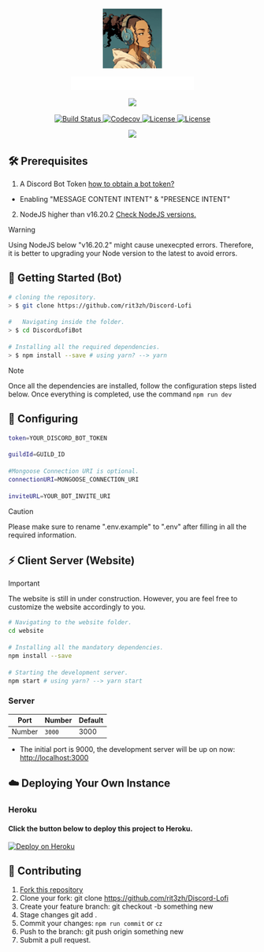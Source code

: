 <p align="center">
    <p align="center">
    <img src="./assets/boticon.jpg" width=120>
    <p align=center>
    <img src="./assets/lofibot-2.png" width=250/>

</p>

</p>
<p align="center">
<a href="https://github.com/rit3zh/Discord-Lofi" target="_blank">
    <img src="http://forthebadge.com/images/badges/built-with-love.svg"/>
  </a>
</p>

  <p align="center">
<p align="center">
  <a href="https://github.com/rit3zh/Discord-Lofi" target="_blank">
    <img src="https://img.shields.io/badge/Maintained%3F-yes-green.svg" alt="Build Status">
  </a>
  <a href="https://github.com/rit3zh/Discord-Lofi" target="_blank">
    <img src="https://img.shields.io/badge/License-Boost_1.0-lightblue.svg" alt="Codecov" />
  </a>
  <a href="https://github.com/rit3zh/Discord-Lofi" target="_blank">
    <img src="https://img.shields.io/badge/License-ISC-blue.svg" alt="License">
  </a>
  <a href="https://github.com/rit3zh/Discord-Lofi" target="_blank">
    <img src="https://badgen.net/github/release/Naereen/Strapdown.js" alt="License">
  </a>

</p>

<p align="center">
  <a href="https://www.buymeacoffee.com/rit3zh" target="_blank">
    <img src="https://www.buymeacoffee.com/assets/img/custom_images/yellow_img.png" />
  </a>
  
</p>

## 🛠 Prerequisites

1. A Discord Bot Token [how to obtain a bot token?](https://www.writebots.com/discord-bot-token/)

- Enabling "MESSAGE CONTENT INTENT" & "PRESENCE INTENT"

2. NodeJS higher than v16.20.2 [Check NodeJS versions.](https://nodejs.org/en/about/previous-releases)

> [!WARNING]  
> Using NodeJS below "v16.20.2" might cause unexecpted errors. Therefore, it is better to upgrading your Node version to the latest to avoid errors.

## 🚀 Getting Started (Bot)

```bash
# cloning the repository.
> $ git clone https://github.com/rit3zh/Discord-Lofi

#   Navigating inside the folder.
> $ cd DiscordLofiBot

# Installing all the required dependencies.
> $ npm install --save # using yarn? --> yarn
```

> [!NOTE]  
> Once all the dependencies are installed, follow the configuration steps listed below. Once everything is completed, use the command `npm run dev`

## 🔧 Configuring

```bash
token=YOUR_DISCORD_BOT_TOKEN

guildId=GUILD_ID

#Mongoose Connection URI is optional.
connectionURI=MONGOOSE_CONNECTION_URI

inviteURL=YOUR_BOT_INVITE_URI
```

> [!CAUTION]
> Please make sure to rename ".env.example" to ".env" after filling in all the required information.

## ⚡ Client Server (Website)

> [!IMPORTANT]  
> The website is still in under construction. However, you are feel free to customize the website accordingly to you.

```bash
# Navigating to the website folder.
cd website

# Installing all the mandatory dependencies.
npm install --save

# Starting the development server.
npm start # using yarn? --> yarn start
```

### Server

| Port   | Number            | Default |
| ------ | ----------------- | ------- |
| Number | <code>3000</code> | 3000    |

<p>

- The initial port is 9000, the development server will be up on now: [http://localhost:3000](http://localhost:3000)

## ☁️ Deploying Your Own Instance

### Heroku

#### Click the button below to deploy this project to Heroku.

[![Deploy on Heroku](https://www.herokucdn.com/deploy/button.svg)](https://github.com/rit3zh/Discord-Lofi)

## 🤝 Contributing

1.  [Fork this repository]()
2.  Clone your fork: git clone https://github.com/rit3zh/Discord-Lofi
3.  Create your feature branch: git checkout -b something new
4.  Stage changes git add .
5.  Commit your changes: `npm run commit` or `cz`
6.  Push to the branch: git push origin something new
7.  Submit a pull request.
